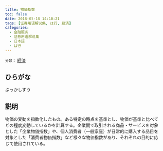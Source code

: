 ```yaml
---
title: 物価指数
toc: false
date: 2018-05-18 14:10:21
tags: [证券用语解说集, は行, 経済]
categories:
  - 金融服务
  - 证券用语解说集
  - 日本語
  - は行
---
```


`分類：` [経済](/tags/経済/)

## ひらがな

ぶっかしすう

## 説明

物価の変動を指数化したもの。ある特定の時点を基準とし、物価が基準と比べてどの程度変動しているかを計算する。企業間で取引される商品・サービスを対象とした「企業物価指数」や、個人消費者（一般家庭）が日常的に購入する品目を対象とした「消費者物価指数」など様々な物価指数があり、それぞれの目的に応じて使用されている。
